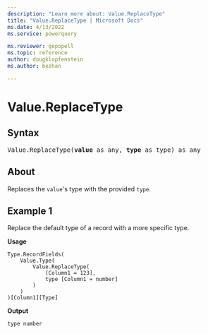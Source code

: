 ```yaml
---
description: "Learn more about: Value.ReplaceType"
title: "Value.ReplaceType | Microsoft Docs"
ms.date: 4/13/2022
ms.service: powerquery

ms.reviewer: gepopell
ms.topic: reference
author: dougklopfenstein
ms.author: bezhan

---
```

# Value.ReplaceType

## Syntax

<pre>
Value.ReplaceType(<b>value</b> as any, <b>type</b> as type) as any
</pre>
  
## About

Replaces the `value`'s type with the provided `type`.

## Example 1

Replace the default type of a record with a more specific type.

**Usage**

```powerquery-m
Type.RecordFields(
    Value.Type(
        Value.ReplaceType(
            [Column1 = 123],
            type [Column1 = number]
        )
    )
)[Column1][Type]
```

**Output**

`type number`
